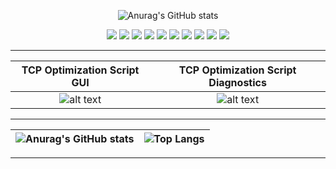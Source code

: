 
<div align="center">

![Anurag's GitHub stats](https://github-readme-stats.vercel.app/api/pin?username=mastergandar&repo=TCP_optimization&title_color=fff&icon_color=f9f9f9&text_color=9f9f9f&bg_color=151515)

</div>

<div align="center">

![](https://img.shields.io/github/languages/count/mastergandar/TCP_optimization?style=for-the-badge)
![](https://img.shields.io/github/languages/code-size/mastergandar/TCP_optimization?style=for-the-badge)
![](https://img.shields.io/github/downloads/mastergndar/TCP_optimization/total?style=for-the-badge)
![](https://img.shields.io/github/issues/mastergandar/TCP_optimization?style=for-the-badge)
![](https://img.shields.io/github/license/mastergandar/TCP_optimization?style=for-the-badge)
![](https://img.shields.io/github/followers/mastergandar?style=for-the-badge)
![](https://img.shields.io/github/stars/mastergandar/TCP_optimization?style=for-the-badge)
![](https://img.shields.io/github/commit-activity/m/mastergandar/TCP_optimization?style=for-the-badge)
![](https://img.shields.io/github/last-commit/mastergandar/TCP_optimization?style=for-the-badge)
![](https://img.shields.io/badge/platform-windows-lightgrey?style=for-the-badge)

</div>

____

<div align="center">

| TCP Optimization Script GUI | TCP Optimization Script Diagnostics |
|:----:|:----:|
| ![alt text](https://i.imgur.com/wtQl90K.png) | ![alt text](https://i.imgur.com/6zF1i6n.png) |


</div>

____
| ![Anurag's GitHub stats](https://github-readme-stats.vercel.app/api?username=mastergandar&show_icons=true&theme=radical) | ![Top Langs](https://github-readme-stats.vercel.app/api/top-langs/?username=mastergandar&layout=compact) |
|:----:|:----:|
____
